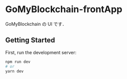 # GoMyBlockchain-frontApp

GoMyBlockchain の UI です．

## Getting Started

First, run the development server:

```bash
npm run dev
# or
yarn dev
```
